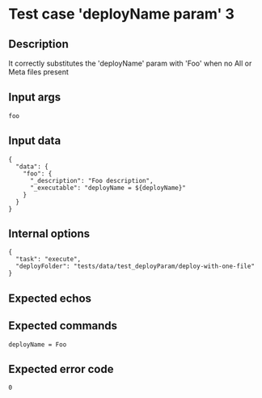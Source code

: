 # Test case 'deployName param' 3

## Description

It correctly substitutes the 'deployName' param with 'Foo' when no All or Meta files present

## Input args

    foo

## Input data

    {
      "data": {
        "foo": {
          "_description": "Foo description",
          "_executable": "deployName = ${deployName}"
        }
      }
    }

## Internal options

    {
      "task": "execute",
      "deployFolder": "tests/data/test_deployParam/deploy-with-one-file"
    }

## Expected echos

## Expected commands

    deployName = Foo

## Expected error code

    0
